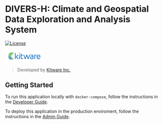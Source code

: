 # DIVERS-H: Climate and Geospatial Data Exploration and Analysis System

[![License][apache-license-image]][license-link]

<p float="left">
<img style="display: inline-block;" src="kitware.svg" alt="Kitware Logo" width="125">
</p>

> Developed by [Kitware Inc.][kitware-link]

## Getting Started
To run this application locally with `docker-compose`, follow the instructions in the [Developer Guide](./dev-guide/dev.md).

To deploy this application in the production enviroment, follow the instructions in the [Admin Guide](./admin-guide/index.md).


[uvdat]: https://github.com/OpenGeoscience/uvdat
[apache-license-image]: https://img.shields.io/badge/license-Apache%202-blue.svg
[license-link]: https://raw.githubusercontent.com/OpenGeoscience/uvdat/master/LICENSE
[kitware-link]: https://kitware.com
[mass-mapper-link]: https://maps.massgis.digital.mass.gov/MassMapper/MassMapper.html
[girder-4-cookiecutter-link]: https://github.com/girder/cookiecutter-girder-4


